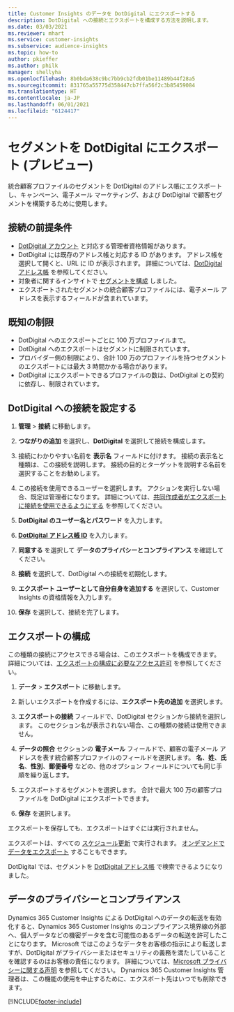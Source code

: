 ```yaml
---
title: Customer Insights のデータを DotDigital にエクスポートする
description: DotDigital への接続とエクスポートを構成する方法を説明します。
ms.date: 03/03/2021
ms.reviewer: mhart
ms.service: customer-insights
ms.subservice: audience-insights
ms.topic: how-to
author: pkieffer
ms.author: philk
manager: shellyha
ms.openlocfilehash: 8b0bda638c9bc7bb9cb2fdb01be11489b44f28a5
ms.sourcegitcommit: 831765a55775d358447cb7ffa56f2c3b85459084
ms.translationtype: HT
ms.contentlocale: ja-JP
ms.lasthandoff: 06/01/2021
ms.locfileid: "6124417"
---
```

# <a name="export-segments-to-dotdigital-preview"></a>セグメントを DotDigital にエクスポート (プレビュー)

統合顧客プロファイルのセグメントを DotDigital のアドレス帳にエクスポートし、キャンペーン、電子メール マーケティング、および DotDigital で顧客セグメントを構築するために使用します。 

## <a name="prerequisites-for-a-connection"></a>接続の前提条件

-   [DotDigital アカウント](https://dotdigital.com/) と対応する管理者資格情報があります。
-   DotDigital には既存のアドレス帳と対応する ID があります。 アドレス帳を選択して開くと、URL に ID が表示されます。 詳細については、[DotDigital アドレス帳](https://support.dotdigital.com/hc/articles/212211968-Creating-an-address-book) を参照してください。
-   対象者に関するインサイトで [セグメントを構成](segments.md) しました。
-   エクスポートされたセグメントの統合顧客プロファイルには、電子メール アドレスを表示するフィールドが含まれています。

## <a name="known-limitations"></a>既知の制限

- DotDigital へのエクスポートごとに 100 万プロファイルまで。
- DotDigital へのエクスポートはセグメントに制限されています。
- プロバイダー側の制限により、合計 100 万のプロファイルを持つセグメントのエクスポートには最大 3 時間かかる場合があります。 
- DotDigital にエクスポートできるプロファイルの数は、DotDigital との契約に依存し、制限されています。

## <a name="set-up-connection-to-dotdigital"></a>DotDigital への接続を設定する

1. **管理** > **接続** に移動します。

1. **つながりの追加** を選択し、**DotDigital** を選択して接続を構成します。

1. 接続にわかりやすい名前を **表示名** フィールドに付けます。 接続の表示名と種類は、この接続を説明します。 接続の目的とターゲットを説明する名前を選択することをお勧めします。

1. この接続を使用できるユーザーを選択します。 アクションを実行しない場合、既定は管理者になります。 詳細については、[共同作成者がエクスポートに接続を使用できるようにする](connections.md#allow-contributors-to-use-a-connection-for-exports) を参照してください。

1. **DotDigital のユーザー名とパスワード** を入力します。

1. **[DotDigital アドレス帳 ID](https://support.dotdigital.com/hc/articles/212211968-Creating-an-address-book)** を入力します。

1. **同意する** を選択して **データのプライバシーとコンプライアンス** を確認してください。

1. **接続** を選択して、DotDigital への接続を初期化します。

1. **エクスポート ユーザーとして自分自身を追加する** を選択して、Customer Insights の資格情報を入力します。

1. **保存** を選択して、接続を完了します。 

## <a name="configure-an-export"></a>エクスポートの構成

この種類の接続にアクセスできる場合は、このエクスポートを構成できます。 詳細については、[エクスポートの構成に必要なアクセス許可](export-destinations.md#set-up-a-new-export) を参照してください。

1. **データ** > **エクスポート** に移動します。

1. 新しいエクスポートを作成するには、**エクスポート先の追加** を選択します。

1. **エクスポートの接続** フィールドで、DotDigital セクションから接続を選択します。 このセクション名が表示されない場合、この種類の接続は使用できません。


1. **データの照合** セクションの **電子メール** フィールドで、顧客の電子メール アドレスを表す統合顧客プロファイルのフィールドを選択します。 **名**、**姓**、**氏名**、**性別**、**郵便番号** などの、他のオプション フィールドについても同じ手順を繰り返します。

1. エクスポートするセグメントを選択します。 合計で最大 100 万の顧客プロファイルを DotDigital にエクスポートできます。

1. **保存** を選択します。

エクスポートを保存しても、エクスポートはすぐには実行されません。

エクスポートは、すべての [スケジュール更新](system.md#schedule-tab) で実行されます。 [オンデマンドでデータをエクスポート](export-destinations.md#run-exports-on-demand) することもできます。 
 
DotDigital では、セグメントを [DotDigital アドレス帳](https://support.dotdigital.com/hc/articles/212211968-Creating-an-address-book) で検索できるようになりました。


## <a name="data-privacy-and-compliance"></a>データのプライバシーとコンプライアンス

Dynamics 365 Customer Insights による DotDigital へのデータの転送を有効化すると、Dynamics 365 Customer Insights のコンプライアンス境界線の外部へ、個人データなどの機密データを含む可能性のあるデータの転送を許可したことになります。 Microsoft ではこのようなデータをお客様の指示により転送しますが、DotDigital がプライバシーまたはセキュリティの義務を満たしていることを確認するのはお客様の責任になります。 詳細については、[Microsoft プライバシーに関する声明](https://go.microsoft.com/fwlink/?linkid=396732) を参照してください。
Dynamics 365 Customer Insights 管理者は、この機能の使用を中止するために、エクスポート先はいつでも削除できます。


[!INCLUDE[footer-include](../includes/footer-banner.md)]
